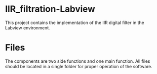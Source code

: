 # IIR_filtration-Labview
This project contains the implementation of the IIR digital filter in the Labview environment.
# Files
The components are two side functions and one main function. All files should be located in a single folder for proper operation of the software.
